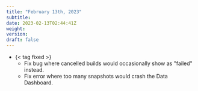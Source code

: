 ```yaml
---
title: "February 13th, 2023"
subtitle:
date: 2023-02-13T02:44:41Z
weight:
version:
draft: false
---
```


- {< tag fixed >}
    - Fix bug where cancelled builds would occasionally show as "failed" instead.
    - Fix error where too many snapshots would crash the Data Dashboard.
